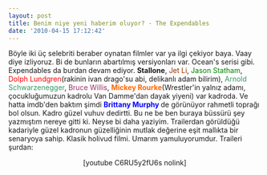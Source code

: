 ```yaml
---
layout: post
title: Benim niye yeni haberim oluyor? - The Expendables
date: '2010-04-15 17:12:42'
---
```


Böyle iki üç selebriti beraber oynatan filmler var ya ilgi çekiyor baya. Vaay diye izliyoruz. Bi de bunların abartılmış versiyonları var. Ocean's serisi gibi. Expendables da burdan devam ediyor. <strong>Stallone</strong>, <span style="color: #993300;">Jet Li</span>, <span style="color: #008000;">Jason Statham</span>,<span style="color: #ff0000;"> Dolph Lundgren</span>(rakinin ivan drago'su abi, delikanlı adam bilirim), <span style="color: #339966;">Arnold Schwarzenegger</span>, <span style="color: #993366;">Bruce Willis</span>, <span style="color: #ff6600;"><strong>Mickey Rourke</strong></span>(Wrestler'in yalnız adamı, çocukluğumuzun kadrolu Van Damme'dan dayak yiyeni) var kadroda. Ve hatta imdb'den baktım şimdi <span style="color: #0000ff;"><strong>Brittany Murphy </strong></span>de görünüyor rahmetli toprağı bol olsun. Kadro güzel vuhuv dedirtti. Bu ne be ben buraya büssürü şey yazmıştım nereye gitti ki. Neyse bi daha yaziyim. Trailerdan görüldüğü kadariyle güzel kadronun güzelliğinin mutlak değerine eşit mallıkta bir senaryoya sahip. Klasik holivud filmi. Umarım yamuluyorumdur. Traileri şurdan:
<p style="text-align: center;">[youtube C6RU5y2fU6s nolink]</p>